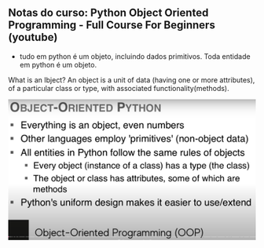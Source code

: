 ## Notas do curso: Python Object Oriented Programming - Full Course For Beginners (youtube)

- tudo em python é um objeto, incluindo dados primitivos. Toda entidade em python é um objeto.

What is an Ibject?
An object is a unit of data (having one or more attributes), of a particular class or type, with associated functionality(methods).

![alt text](image-1.png)
